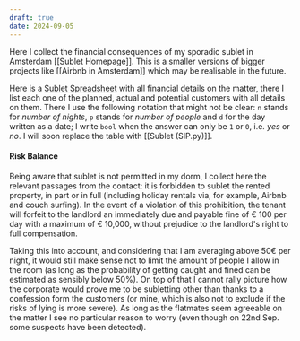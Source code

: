 ```yaml
---
draft: true
date: 2024-09-05
---
```

Here I collect the financial consequences of my sporadic sublet in Amsterdam [[Sublet Homepage]]. This is a smaller versions of bigger projects like [[Airbnb in Amsterdam]] which may be realisable in the future.

Here is a [Sublet Spreadsheet](https://docs.google.com/spreadsheets/d/1C0rmivuTvYTrSj69uN1UJMt1Rh8IycghYy49doeUWGM/edit?usp=sharing) with all financial details on the matter, there I list each one of the planned, actual and potential customers with all details on them. There I use the following notation that might not be clear: `n` stands for _number of nights_, `p` stands for _number of people_ and `d` for the day written as a date; I write `bool` when the answer can only be `1` or `0`, i.e. _yes_ or _no_. I will soon replace the table with [[Sublet (SIP.py)]].
#### Risk Balance
Being aware that sublet is not permitted in my dorm, I collect here the relevant passages from the contact:
	 it is forbidden to sublet the rented property, in part or in full (including holiday rentals via, for example, Airbnb and couch surfing). In the event of a violation of this prohibition, the tenant will forfeit to the landlord an immediately due and payable fine of € 100 per day with a maximum of € 10,000, without prejudice to the landlord's right to full compensation.

Taking this into account, and considering that I am averaging above 50€ per night, it would still make sense not to limit the amount of people I allow in the room (as long as the probability of getting caught and fined can be estimated as sensibly below 50%). On top of that I cannot rally picture how the corporate would prove me to be subletting other than thanks to a confession form the customers (or mine, which is also not to exclude if the risks of lying is more severe). As long as the flatmates seem agreeable on the matter I see no particular reason to worry (even though on 22nd Sep. some suspects have been detected).